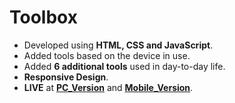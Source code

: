 # Toolbox
- Developed using **HTML, CSS and JavaScript**.<br/>
- Added tools based on the device in use.<br/>
- Added **6 additional tools** used in day-to-day life.<br/>
- **Responsive Design**.<br/>
- **LIVE** at **[PC_Version](https://arihant2001.github.io/Toolbox/AppList_PC.html)** and **[Mobile_Version](https://arihant2001.github.io/Toolbox/AppList_Mobile.html)**.
